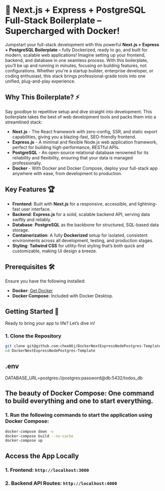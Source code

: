# 🚀 Next.js + Express + PostgreSQL Full-Stack Boilerplate – Supercharged with Docker!

Jumpstart your full-stack development with this powerful **Next.js + Express + PostgreSQL Boilerplate** – fully Dockerized, ready to go, and built for modern, scalable web applications! Imagine setting up your frontend, backend, and database in one seamless process. With this boilerplate, you’ll be up and running in minutes, focusing on building features, not configurations. Whether you're a startup builder, enterprise developer, or coding enthusiast, this stack brings professional-grade tools into one unified, plug-and-play experience.

## Why This Boilerplate? ⚡

Say goodbye to repetitive setup and dive straight into development. This boilerplate takes the best of web development tools and packs them into a streamlined stack:
- **Next.js** - The React framework with zero-config, SSR, and static export capabilities, giving you a blazing-fast, SEO-friendly frontend.
- **Express.js** - A minimal and flexible Node.js web application framework, perfect for building high-performance, RESTful APIs.
- **PostgreSQL** - An open-source relational database renowned for its reliability and flexibility, ensuring that your data is managed professionally.
- **Docker** - With Docker and Docker Compose, deploy your full-stack app anywhere with ease, from development to production.

## Key Features 🏆

- **Frontend**: Built with **Next.js** for a responsive, accessible, and lightning-fast user interface.
- **Backend**: **Express.js** for a solid, scalable backend API, serving data swiftly and reliably.
- **Database**: **PostgreSQL** as the backbone for structured, SQL-based data storage.
- **Containerization**: A fully **Dockerized** setup for isolated, consistent environments across all development, testing, and production stages.
- **Styling**: **Tailwind CSS** for utility-first styling that’s both quick and customizable, making UI design a breeze.

## Prerequisites 🛠

Ensure you have the following installed:
- **Docker**: [Get Docker](https://www.docker.com/products/docker-desktop)
- **Docker Compose**: Included with Docker Desktop.

## Getting Started 🚀

Ready to bring your app to life? Let’s dive in!

### 1. Clone the Repository

```bash
git clone git@github.com:chee86j/DockerNextExpressNodePostgres-Template.git
cd DockerNextExpressNodePostgres-Template
```

## .env
DATABASE_URL=postgres://postgres:password@db:5432/todos_db


## The beauty of Docker Compose: One command to build everything and one to start everything.

### 1. Run the following commands to start the application using Docker Compose:
```bash
docker-compose down -v    
docker-compose build --no-cache
docker-compose up
```

## Access the App Locally

### 1. Frontend: `http://localhost:3000`
### 2. Backend API Routes: `http://localhost:4000`
